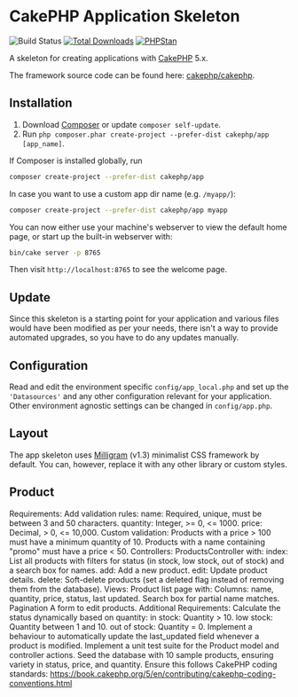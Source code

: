 # CakePHP Application Skeleton

![Build Status](https://github.com/cakephp/app/actions/workflows/ci.yml/badge.svg?branch=master)
[![Total Downloads](https://img.shields.io/packagist/dt/cakephp/app.svg?style=flat-square)](https://packagist.org/packages/cakephp/app)
[![PHPStan](https://img.shields.io/badge/PHPStan-level%207-brightgreen.svg?style=flat-square)](https://github.com/phpstan/phpstan)

A skeleton for creating applications with [CakePHP](https://cakephp.org) 5.x.

The framework source code can be found here: [cakephp/cakephp](https://github.com/cakephp/cakephp).

## Installation

1. Download [Composer](https://getcomposer.org/doc/00-intro.md) or update `composer self-update`.
2. Run `php composer.phar create-project --prefer-dist cakephp/app [app_name]`.

If Composer is installed globally, run

```bash
composer create-project --prefer-dist cakephp/app
```

In case you want to use a custom app dir name (e.g. `/myapp/`):

```bash
composer create-project --prefer-dist cakephp/app myapp
```

You can now either use your machine's webserver to view the default home page, or start
up the built-in webserver with:

```bash
bin/cake server -p 8765
```

Then visit `http://localhost:8765` to see the welcome page.

## Update

Since this skeleton is a starting point for your application and various files
would have been modified as per your needs, there isn't a way to provide
automated upgrades, so you have to do any updates manually.

## Configuration

Read and edit the environment specific `config/app_local.php` and set up the
`'Datasources'` and any other configuration relevant for your application.
Other environment agnostic settings can be changed in `config/app.php`.

## Layout

The app skeleton uses [Milligram](https://milligram.io/) (v1.3) minimalist CSS
framework by default. You can, however, replace it with any other library or
custom styles.

## Product 
Requirements:
Add validation rules:
name: Required, unique, must be between 3 and 50 characters.
quantity: Integer, >= 0, <= 1000.
price: Decimal, > 0, <= 10,000.
Custom validation:
Products with a price > 100 must have a minimum quantity of 10.
Products with a name containing "promo" must have a price < 50.
Controllers:
ProductsController with:
index: List all products with filters for status (in stock, low stock, out of stock) and a search box for names.
add: Add a new product.
edit: Update product details.
delete: Soft-delete products (set a deleted flag instead of removing them from the database).
Views:
Product list page with:
Columns: name, quantity, price, status, last updated.
Search box for partial name matches.
Pagination
A form to edit products.
Additional Requirements:
Calculate the status dynamically based on quantity:
in stock: Quantity > 10.
low stock: Quantity between 1 and 10.
out of stock: Quantity = 0.
Implement a behaviour to automatically update the last_updated field whenever a product is modified. 
Implement a unit test suite for the Product model and controller actions.
Seed the database with 10 sample products, ensuring variety in status, price, and quantity.
Ensure this follows CakePHP coding standards: https://book.cakephp.org/5/en/contributing/cakephp-coding-conventions.html